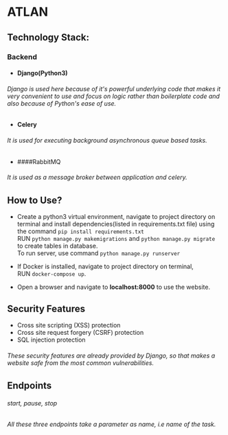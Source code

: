 # ATLAN
## Technology Stack:
### Backend
* #### Django(Python3)
###### Django is used here because of it's powerful underlying code that makes it very convenient to use and focus on logic rather than boilerplate code and also because of Python's ease of use.
* #### Celery
###### It is used for executing background asynchronous queue based tasks.
* ####RabbitMQ
###### It is used as a message broker between application and celery.

## How to Use?
* Create a python3 virtual environment, navigate to project directory on terminal and install dependencies(listed in requirements.txt file) using the command
  `pip install requirements.txt` <br>
  RUN `python manage.py makemigrations` and `python manage.py migrate` <br>to create tables in database. <br>
  To run server, use command `python manage.py runserver`

* If Docker is installed, navigate to project directory on terminal,<br> RUN `docker-compose up`.

* Open a browser and navigate to <b>localhost:8000</b> to use the website.

## Security Features
* Cross site scripting (XSS) protection
* Cross site request forgery (CSRF) protection
* SQL injection protection

###### These security features are already provided by Django, so that makes a website safe from the most common vulnerabilities.

## Endpoints
###### start, pause, stop
###### All these three endpoints take a parameter as name, i.e name of the task.